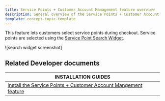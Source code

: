 ```yaml
---
title: Service Points + Customer Account Management feature overview
description: General overview of the Service Points + Customer Account Management feature
template: concept-topic-template
---
```


This feature lets customers select service points during checkout. Service points are selected using the [Service Point Search Widget](/docs/pbc/all/service-point-management/202311.0/unified-commerce/service-points-feature-overview.html#service-points-on-the-storefront).

![search widget screenshot]

## Related Developer documents

| INSTALLATION GUIDES |
| - |
| [Install the Service Points + Customer Account Mangement feature](/docs/pbc/all/service-point-management/202311.0/unified-commerce/install-and-upgrade/install-the-service-points-customer-account-management-feature.html) |
